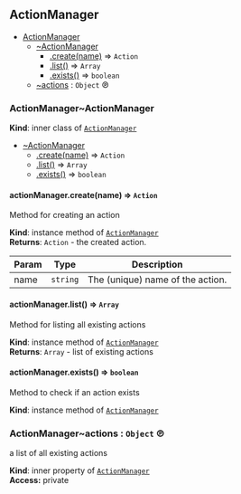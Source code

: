 <a name="module_ActionManager"></a>
## ActionManager

* [ActionManager](#module_ActionManager)
  * [~ActionManager](#module_ActionManager..ActionManager)
    * [.create(name)](#module_ActionManager..ActionManager+create) ⇒ <code>Action</code>
    * [.list()](#module_ActionManager..ActionManager+list) ⇒ <code>Array</code>
    * [.exists()](#module_ActionManager..ActionManager+exists) ⇒ <code>boolean</code>
  * [~actions](#module_ActionManager..actions) : <code>Object</code> ℗

<a name="module_ActionManager..ActionManager"></a>
### ActionManager~ActionManager
**Kind**: inner class of <code>[ActionManager](#module_ActionManager)</code>  

* [~ActionManager](#module_ActionManager..ActionManager)
  * [.create(name)](#module_ActionManager..ActionManager+create) ⇒ <code>Action</code>
  * [.list()](#module_ActionManager..ActionManager+list) ⇒ <code>Array</code>
  * [.exists()](#module_ActionManager..ActionManager+exists) ⇒ <code>boolean</code>

<a name="module_ActionManager..ActionManager+create"></a>
#### actionManager.create(name) ⇒ <code>Action</code>
Method for creating an action

**Kind**: instance method of <code>[ActionManager](#module_ActionManager..ActionManager)</code>  
**Returns**: <code>Action</code> - the created action.  

| Param | Type | Description |
| --- | --- | --- |
| name | <code>string</code> | The (unique) name of the action. |

<a name="module_ActionManager..ActionManager+list"></a>
#### actionManager.list() ⇒ <code>Array</code>
Method for listing all existing actions

**Kind**: instance method of <code>[ActionManager](#module_ActionManager..ActionManager)</code>  
**Returns**: <code>Array</code> - list of existing actions  
<a name="module_ActionManager..ActionManager+exists"></a>
#### actionManager.exists() ⇒ <code>boolean</code>
Method to check if an action exists

**Kind**: instance method of <code>[ActionManager](#module_ActionManager..ActionManager)</code>  
<a name="module_ActionManager..actions"></a>
### ActionManager~actions : <code>Object</code> ℗
a list of all existing actions

**Kind**: inner property of <code>[ActionManager](#module_ActionManager)</code>  
**Access:** private  
